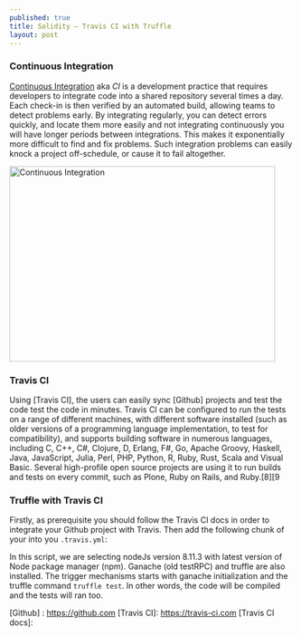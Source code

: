 ```yaml
---
published: true
title: Solidity – Travis CI with Truffle
layout: post
---
```


### Continuous Integration
[Continuous Integration] aka _CI_ is a development practice that requires developers to integrate code into a shared repository several times a day. Each check-in is then verified by an automated build, allowing teams to detect problems early. By integrating regularly, you can detect errors quickly, and locate them more easily and not integrating continuously you will have longer periods between integrations. This makes it exponentially more difficult to find and fix problems. Such integration problems can easily knock a project off-schedule, or cause it to fail altogether.

<img src="http://maikotrindade.github.io/public/img/ci.png" width="470" height="345" alt="Continuous Integration"/>


### Travis CI
Using [Travis CI], the users can easily sync [Github] projects and test the code test the code in minutes. Travis CI can be configured to run the tests on a range of different machines, with different software installed (such as older versions of a programming language implementation, to test for compatibility), and supports building software in numerous languages, including C, C++, C#, Clojure, D, Erlang, F#, Go, Apache Groovy, Haskell, Java, JavaScript, Julia, Perl, PHP, Python, R, Ruby, Rust, Scala and Visual Basic. Several high-profile open source projects are using it to run builds and tests on every commit, such as Plone, Ruby on Rails, and Ruby.[8][9

### Truffle with Travis CI
Firstly, as prerequisite you should follow the Travis CI docs in order to integrate your Github project with Travis.
Then add the following chunk of your into you `.travis.yml`:

<script src="https://gist.github.com/maikotrindade/2d544de08215085abfbba59ce3378a2c.js"></script>

In this script, we are selecting nodeJs version 8.11.3 with latest version of Node package manager (npm). Ganache (old testRPC) and truffle are also installed. The trigger mechanisms starts with ganache initialization and the truffle command `truffle test`.  In other words, the code will be compiled and the tests will ran too.

[Continuous Integration]: https://www.thoughtworks.com/continuous-integration
[Github] : https://github.com
[Travis CI]: https://travis-ci.com
[Travis CI docs]: 